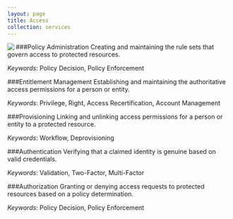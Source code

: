 ```yaml
---
layout: page
title: Access 
collection: services
---
```

<img src ="../../img/Access.png" align = "left">

###Policy Administration
Creating and maintaining the rule sets that govern access to protected resources. 

*Keywords*: Policy Decision, Policy Enforcement

###Entitlement Management
Establishing and maintaining the authoritative access permissions for a person or entity. 

*Keywords*: Privilege, Right, Access Recertification, Account Management

###Provisioning
Linking and unlinking access permissions for a person or entity to a protected resource. 

*Keywords*: Workflow, Deprovisioning

###Authentication
Verifying that a claimed identity is genuine based on valid credentials. 

*Keywords*: Validation, Two-Factor, Multi-Factor

###Authorization
Granting or denying access requests to protected resources based on a policy determination. 

*Keywords*: Policy Decision, Policy Enforcement

